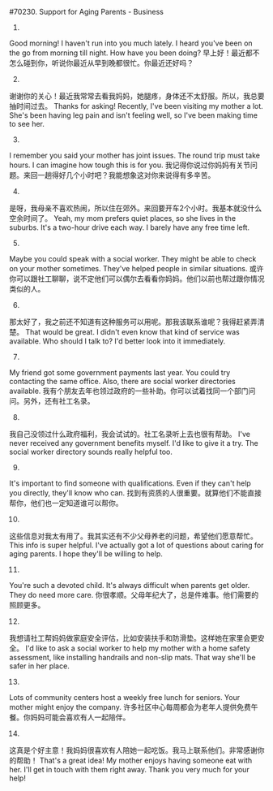 #70230. Support for Aging Parents - Business

1.
Good morning! I haven't run into you much lately. I heard you've been on the go from morning till night. How have you been doing?
早上好！最近都不怎么碰到你，听说你最近从早到晚都很忙。你最近还好吗？

2.
谢谢你的关心！最近我常常去看我妈妈，她腿疼，身体还不太舒服。所以，我总要抽时间过去。
Thanks for asking! Recently, I've been visiting my mother a lot. She's been having leg pain and isn't feeling well, so I've been making time to see her.

3.
I remember you said your mother has joint issues. The round trip must take hours. I can imagine how tough this is for you.
我记得你说过你妈妈有关节问题。来回一趟得好几个小时吧？我能想象这对你来说得有多辛苦。

4.
是呀，我母亲不喜欢热闹，所以住在郊外。来回要开车2个小时。我基本就没什么空余时间了。
Yeah, my mom prefers quiet places, so she lives in the suburbs. It's a two-hour drive each way. I barely have any free time left.

5.
Maybe you could speak with a social worker. They might be able to check on your mother sometimes. They've helped people in similar situations.
或许你可以跟社工聊聊，说不定他们可以偶尔去看看你妈妈。他们以前也帮过跟你情况类似的人。

6.
那太好了，我之前还不知道有这种服务可以用呢。那我该联系谁呢？我得赶紧弄清楚。
That would be great. I didn't even know that kind of service was available. Who should I talk to? I'd better look into it immediately.

7.
My friend got some government payments last year. You could try contacting the same office. Also, there are social worker directories available.
我有个朋友去年也领过政府的一些补助。你可以试着找同一个部门问问。另外，还有社工名录。

8.
我自己没领过什么政府福利，我会试试的。社工名录听上去也很有帮助。
I've never received any government benefits myself. I'd like to give it a try. The social worker directory sounds really helpful too.

9.
It's important to find someone with qualifications. Even if they can't help you directly, they'll know who can.
找到有资质的人很重要。就算他们不能直接帮你，他们也一定知道谁可以帮你。

10.
这些信息对我太有用了。我其实还有不少父母养老的问题，希望他们愿意帮忙。
This info is super helpful. I've actually got a lot of questions about caring for aging parents. I hope they'll be willing to help.

11.
You're such a devoted child. It's always difficult when parents get older. They do need more care.
你很孝顺。父母年纪大了，总是件难事。他们需要的照顾更多。

12.
我想请社工帮妈妈做家庭安全评估，比如安装扶手和防滑垫。这样她在家里会更安全。
I'd like to ask a social worker to help my mother with a home safety assessment, like installing handrails and non-slip mats. That way she'll be safer in her place.

13.
Lots of community centers host a weekly free lunch for seniors. Your mother might enjoy the company.
许多社区中心每周都会为老年人提供免费午餐。你妈妈可能会喜欢有人一起陪伴。

14.
这真是个好主意！我妈妈很喜欢有人陪她一起吃饭。我马上联系他们。非常感谢你的帮助！
That's a great idea! My mother enjoys having someone eat with her. I'll get in touch with them right away. Thank you very much for your help!